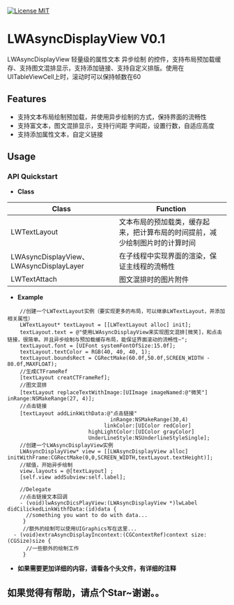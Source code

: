 
[![License MIT](https://img.shields.io/badge/license-MIT-green.svg?style=flat)](https://github.com/waynezxcv/LWAsyncDisplayView/blob/master/LICENSE)&nbsp;


# LWAsyncDisplayView V0.1
LWAsyncDisplayView 轻量级的属性文本 异步绘制 的控件，支持布局预加载缓存、支持图文混排显示，支持添加链接、支持自定义排版。使用在UITableViewCell上时，滚动时可以保持帧数在60<br>

## Features
* 支持文本布局绘制预加载，并使用异步绘制的方式，保持界面的流畅性
* 支持富文本，图文混排显示，支持行间距 字间距，设置行数，自适应高度
* 支持添加属性文本，自定义链接



## Usage
### API Quickstart

* **Class**

|Class | Function|
|--------|---------|
|LWTextLayout|文本布局的预加载类，缓存起来，把计算布局的时间提前，减少绘制图片时的计算时间|
|LWAsyncDisplayView、LWAsyncDisplayLayer|在子线程中实现界面的渲染，保证主线程的流畅性|
|LWTextAttach|图文混排时的图片附件|


* **Example**

```objc
    //创建一个LWTextLayout实例（要实现更多的布局，可以继承LWTextLayout，并添加相关属性）
    LWTextLayout* textLayout = [[LWTextLayout alloc] init];
    textLayout.text = @"使用LWAsyncDisplayView来实现图文混排[微笑]，和点击链接，很简单。并且异步绘制与预加载缓存布局，能保证界面滚动的流畅性~";
    textLayout.font = [UIFont systemFontOfSize:15.0f];
    textLayout.textColor = RGB(40, 40, 40, 1);
    textLayout.boundsRect = CGRectMake(60.0f,50.0f,SCREEN_WIDTH - 80.0f,MAXFLOAT);
    //生成CTFrameRef
    [textLayout creatCTFrameRef];
    //图文混排
    [textLayout replaceTextWithImage:[UIImage imageNamed:@"微笑"] inRange:NSMakeRange(27, 4)];
    //点击链接
    [textLayout addLinkWithData:@"点击链接"
                                 inRange:NSMakeRange(30,4)
                               linkColor:[UIColor redColor]
                          highLightColor:[UIColor grayColor]
                          UnderLineStyle:NSUnderlineStyleSingle];
    //创建一个LWAsyncDisplayView实例
    LWAsyncDisplayView* view = [[LWAsyncDisplayView alloc] initWithFrame:CGRectMake(0,0,SCREEN_WIDTH,textLayout.textHeight)];
    //赋值，开始异步绘制
    view.layouts = @[textLayout] ;
    [self.view addSubview:self.label];
    
    //Delegate
    //点击链接文本回调
    - (void)lwAsyncDicsPlayView:(LWAsyncDisplayView *)lwLabel didCilickedLinkWithfData:(id)data {
      //something you want to do with data...
     }
     //额外的绘制可以使用UIGraphics写在这里...
  - (void)extraAsyncDisplayIncontext:(CGContextRef)context size:(CGSize)size {
      //一些额外的绘制工作
     }

```

* **如果需要更加详细的内容，请看各个头文件，有详细的注释**

## 如果觉得有帮助，请点个Star~谢谢。。

